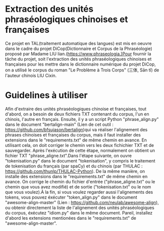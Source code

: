# Extraction des unités phraséologiques chinoises et françaises
Ce projet en TAL(traitement automatique des langues) est mis en oeuvre dans le cadre du projet DiCop(Dictionnaire et Corpus de la Phraséologie) proposé par Madame LIU lian.(https://www.phraseologia.)Pour fournir la tâche du projet, soit l'extraction des unités phraséologiques chinoises et françaises pour les mettre dans le dictionnaire numérique du projet DiCop, on a utilisé le corpus du roman "Le Problème à Trois Corps" (三体, Sān tǐ) de l'auteur chinois LIU Cixin.
# Guidelines à utiliser

Afin d'extraire des unités phraséologiques chinoise et françaises, tout d'abord, on a besoin de deux fichiers TXT contenant du corpus, l'un en chinois, l'autre en français.
Ensuite, il y a un script Python "phrase_align.py" dans le document "bertalign-main" (Lien de cet outil : https://github.com/bfsujason/bertalign)qui va réaliser l'alignement des phrases chinoises et françaises du corpus, mais il faut installer des extensions dans le "requirements.txt" de même chemin en avance. En utilisant cela, on doit corriger le chemin vers les deux fichichier TXT et de sauvegarder. Après l'exécution de cette étape, normalement on obtient un fichier TXT "phrase_aligne.txt".Dans l'étape suivante, on ouvre "tokenisation.py" dans le document "tokenisation", y compris le traitement de tokenisation du français (par spaCy) et du chinois (par THULAC : https://github.com/thunlp/THULAC-Python). De la même manière, on installe des extensions dans le "requirements.txt" de même chemin en avance. On corrige le chemin du fichier d'entrée ("phrase_aligne.txt" ou le chemin que vous avez modifié) et de sortie ("tokenisation.txt" ou le nom que vous voulez).À la fin, si vous voulez regarder aussi l'alignements des tokens, vous pouvez éxécuter "token_align.py" dans le document "awesome-align-master" (Lien : https://github.com/neulab/awesome-align), ou obtenir directement la liste de l'alignement des unités phraséologiques du corpus, éxécutez "idiom.py" dans le même document. Pareil, installez d'abord les extensions mentionées dans le "requirements.txt" de "awesome-align-master".